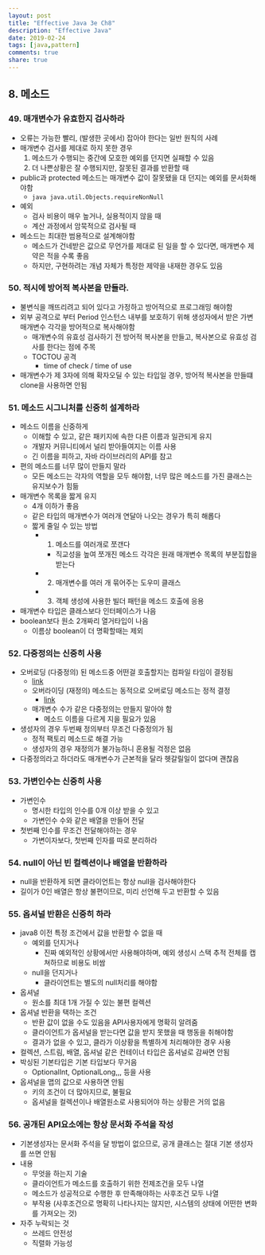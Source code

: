 ```yaml
---
layout: post
title: "Effective Java 3e Ch8"
description: "Effective Java"
date: 2019-02-24
tags: [java,pattern]
comments: true
share: true
---
```


## 8. 메소드
### 49. 매개변수가 유효한지 검사하라
- 오류는 가능한 빨리, (발생한 곳에서) 잡아야 한다는 일반 원칙의 사례 
- 매개변수 검사를 제대로 하지 못한 경우
  1. 메소드가 수행되는 중간에 모호한 예외를 던지면 실패할 수 있음
  2. 더 나쁜상황은 잘 수행되지만, 잘못된 결과를 반환할 때
- public과 protected 메소드는 매개변수 값이 잘못됐을 대 던지는 예외를 문서화해야함
  - ```java java.util.Objects.requireNonNull```
- 예외
  - 검사 비용이 매우 높거나, 실용적이지 않을 때
  - 계산 과정에서 암묵적으로 검사될 때
- 메소드는 최대한 범용적으로 설계해야함
  - 메소드가 건네받은 값으로 무언가를 제대로 된 일을 할 수 있다면, 매개변수 제약은 적을 수록 좋음
  - 하지만, 구현하려는 개념 자체가 특정한 제약을 내재한 경우도 있음

### 50. 적시에 방어적 복사본을 만들라.
- 불변식을 깨뜨리려고 되어 있다고 가정하고 방어적으로 프로그래밍 해야함
- 외부 공격으로 부터 Period 인스턴스 내부를 보호하기 위해 생성자에서 받은 가변 매개변수 각각을 방어적으로 복사해야함
  - 매개변수의 유효성 검사하기 전 방어적 복사본을 만들고, 복사본으로 유효성 검사를 한다는 점에 주목
  - TOCTOU 공격
    - time of check / time of use
- 매개변수가 제 3자에 의해 확자오딜 수 있는 타입일 경우, 방어적 복사본을 만들떄 clone을 사용하면 안됨


### 51. 메소드 시그니처를 신중히 설계하라
- 메소드 이름을 신중하게 
    - 이해할 수 있고, 같은 패키지에 속한 다른 이름과 일관되게 유지
    - 개발자 커뮤니티에서 널리 받아들여지는 이름 사용
    - 긴 이름을 피하고, 자바 라이브러리의 API를 참고
- 편의 메소드를 너무 많이 만들지 말라
    - 모든 메소드는 각자의 역할을 모두 해야함, 너무 많은 메소드를 가진 클래스는 유지보수가 힘듦
- 매개변수 목록을 짧게 유지
    - 4개 이하가 좋음
    - 같은 타입의 매개변수가 여러개 연달아 나오는 경우가 특히 해롭다
    - 짧게 줄일 수 있는 방법
        - 1. 메소드를 여러개로 쪼갠다
            - 직교성을 높여 쪼개진 메소드 각각은 원래 매개변수 목록의 부분집합을 받는다
        - 2. 매개변수를 여러 개 묶어주는 도우미 클래스 
        - 3. 객체 생성에 사용한 빌더 패턴을 메소드 호출에 응용
- 매개변수 타입은 클래스보다 인터페이스가 나음
- boolean보다 원소 2개짜리 열거타입이 나음
    - 이름상 boolean이 더 명확할때는 제외

### 52. 다중정의는 신중히 사용
- 오버로딩 (다중정의) 된 메소드중 어떤걸 호출할지는 컴파일 타임이 결정됨
    - [link](https://github.com/dec7/study/commit/3a05f385bbd6f7373360d6bf1b18f63e27f7eff0)
    - 오버라이딩 (재정의) 메소드는 동적으로 오버로딩 메소드는 정적 결정
        - [link](https://github.com/dec7/study/commit/1a43c6aaf712aae54814ac68d8f1679842028276)
    - 매개변수 수가 같은 다중정의는 만들지 말아야 함
        - 메소드 이름을 다르게 지을 필요가 있음
- 생성자의 경우 두번째 정의부터 무조건 다중정의가 됨
    - 정적 팩토리 메소드로 해결 가능
    - 생성자의 경우 재정의가 불가능하니 혼용될 걱정은 없음
- 다중정의라고 하더라도 매개변수가 근본적을 달라 헷갈릴일이 없다며 괜찮음 

### 53. 가변인수는 신중히 사용
- 가변인수
    - 명시한 타입의 인수를 0개 이상 받을 수 있고
    - 가변인수 수와 같은 배열을 만들어 전달
- 첫번째 인수를 무조건 전달해야하는 경우
    - 가변이자보다, 첫번째 인자를 따로 분리하라

### 54. null이 아닌 빈 컬렉션이나 배열을 반환하라
- null을 반환하게 되면 클라이언트는 항상 null을 검사해야한다
- 길이가 0인 배열은 항상 불편이므로, 미리 선언해 두고 반환할 수 있음

### 55. 옵셔널 반환은 신중히 하라
- java8 이전 특정 조건에서 값을 반환할 수 없을 때
    - 예외를 던지거나
        - 진짜 예외적인 상황에서만 사용해야하며, 예외 생성시 스택 추적 전체를 캡쳐하므로 비용도 비쌈
    - null을 던지거나
        - 클라이언트는 별도의 null처리를 해야함
- 옵셔널
    - 원소를 최대 1개 가질 수 있는 불편 컬렉션
- 옵셔널 반환을 택하는 조건
    - 반환 값이 없을 수도 있음을 API사용자에게 명확히 알려줌
    - 클라이언트가 옵셔널을 받는다면 값을 받지 못했을 때 행동을 취해야함
    - 결과가 없을 수 있고, 클라가 이상황을 특별하게 처리해야한 경우 사용
- 컬렉션, 스트림, 배열, 옵셔널 같은 컨테이너 타입은 옵셔널로 감싸면 안됨
- 박싱된 기본타입은 기본 타입보다 무거음
    - OptionalInt, OptionalLong,,, 등을 사용
- 옵셔널을 맵의 값으로 사용하면 안됨
    - 키의 조건이 더 많아지므로, 불필요
    - 옵셔널을 컬렉션이나 배열원소로 사용되어야 하는 상황은 거의 없음

### 56. 공개된 API요소에는 항상 문서화 주석을 작성
- 기본생성자는 문서화 주석을 달 방법이 없으므로, 공개 클래스는 절대 기본 생성자를 쓰면 안됨
- 내용
    - 무엇을 하는지 기술
    - 클라이언트가 메소드를 호출하기 위한 전제조건을 모두 나열
    - 메소드가 성공적으로 수행한 후 만족해야하는 사후조건 모두 나열
    - 부작용 (사후조건으로 명확히 나타나지는 않지만, 시스템의 상태에 어떤한 변화를 가져오는 것)
- 자주 누락되는 것
    - 쓰레드 안전성
    - 직렬화 가능성
            

